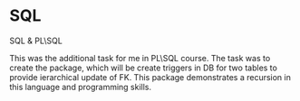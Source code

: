 # SQL
SQL &amp; PL\SQL

This was the additional task for me in PL\SQL course. The task was to create the package, which will be create triggers in DB for two tables to provide ierarchical update of FK. This package demonstrates a recursion in this language and programming skills.
